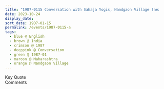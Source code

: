 ```yaml
---
title: "1987-0115 Conversation with Sahaja Yogis, Nandgaon Village (near Shingve), Maharashtra, India"
date: 2023-10-24
display_date: 
sort_date: 1987-01-15
permalink: /events/1987-0115-a
tags:
  - blue @ English
  - brown @ India
  - crimson @ 1987
  - deeppink @ Conversation
  - green @ 1987-01
  - maroon @ Maharashtra
  - orange @ Nandgaon Village
---
```


<wave-list>
  <list-title color="green" width="75">Key Quote</list-title>
  <list-item color="BlanchedAlmond"  width="200"></list-item>
  <list-item color="Lavender"></list-item>
  <list-item color="BlanchedAlmond"></list-item>
</wave-list>

<br>

<wave-list>
  <list-title color="green" width="75">Comments</list-title>
  <list-item color="BlanchedAlmond"  width="200"></list-item>
  <list-item color="Lavender"></list-item>
  <list-item color="BlanchedAlmond"></list-item>
</wave-list>